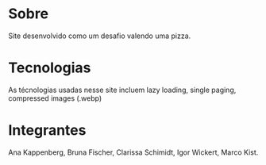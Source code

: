 # Sobre

Site desenvolvido como um desafio valendo uma pizza.

# Tecnologias

As técnologias usadas nesse site incluem lazy loading, single paging, compressed images (.webp)

# Integrantes

Ana Kappenberg, Bruna Fischer, Clarissa Schimidt, Igor Wickert, Marco Kist.
